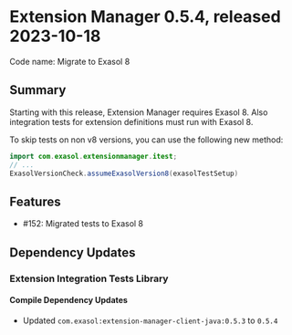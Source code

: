 # Extension Manager 0.5.4, released 2023-10-18

Code name: Migrate to Exasol 8

## Summary

Starting with this release, Extension Manager requires Exasol 8. Also integration tests for extension definitions must run with Exasol 8.

To skip tests on non v8 versions, you can use the following new method:

```java
import com.exasol.extensionmanager.itest;
// ...
ExasolVersionCheck.assumeExasolVersion8(exasolTestSetup)
```

## Features

* #152: Migrated tests to Exasol 8

## Dependency Updates

### Extension Integration Tests Library

#### Compile Dependency Updates

* Updated `com.exasol:extension-manager-client-java:0.5.3` to `0.5.4`
